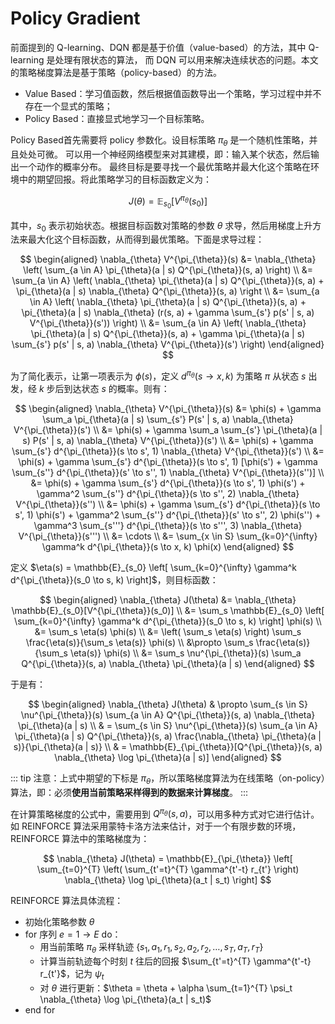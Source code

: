 # Policy Gradient

前面提到的 Q-learning、DQN 都是基于价值（value-based）的方法，其中 Q-learning 是处理有限状态的算法，
而 DQN 可以用来解决连续状态的问题。本文的策略梯度算法是基于策略（policy-based）的方法。

- Value Based：学习值函数，然后根据值函数导出一个策略，学习过程中并不存在一个显式的策略；
- Policy Based：直接显式地学习一个目标策略。

Policy Based首先需要将 policy 参数化。设目标策略 $\pi_\theta$ 是一个随机性策略，并且处处可微。
可以用一个神经网络模型来对其建模，即：输入某个状态，然后输出一个动作的概率分布。
最终目标是要寻找一个最优策略并最大化这个策略在环境中的期望回报。将此策略学习的目标函数定义为：

$$
J(\theta) = \mathbb{E}_{s_0}[V^{\pi_\theta}(s_0)]
$$

其中，$s_0$ 表示初始状态。根据目标函数对策略的参数 $\theta$ 求导，然后用梯度上升方法来最大化这个目标函数，从而得到最优策略。下面是求导过程：

$$
\begin{aligned}
\nabla_{\theta} V^{\pi_{\theta}}(s) &= \nabla_{\theta} \left( \sum_{a \in A} \pi_{\theta}(a | s) Q^{\pi_{\theta}}(s, a) \right) \\
&= \sum_{a \in A} \left( \nabla_{\theta} \pi_{\theta}(a | s) Q^{\pi_{\theta}}(s, a) + \pi_{\theta}(a | s) \nabla_{\theta} Q^{\pi_{\theta}}(s, a) \right \\
&= \sum_{a \in A} \left( \nabla_{\theta} \pi_{\theta}(a | s) Q^{\pi_{\theta}}(s, a) + \pi_{\theta}(a | s) \nabla_{\theta} (r(s, a) + \gamma \sum_{s'} p(s' | s, a) V^{\pi_{\theta}}(s')) \right) \\
&= \sum_{a \in A} \left( \nabla_{\theta} \pi_{\theta}(a | s) Q^{\pi_{\theta}}(s, a) + \gamma \pi_{\theta}(a | s) \sum_{s'} p(s' | s, a) \nabla_{\theta} V^{\pi_{\theta}}(s') \right)
\end{aligned}
$$

为了简化表示，让第一项表示为 $\phi(s)$，定义 $d^{\pi_{\theta}}(s \rightarrow x, k)$ 为策略 $\pi$ 从状态 $s$ 出发，经 $k$ 步后到达状态 $s$ 的概率。则有：

$$
\begin{aligned}
\nabla_{\theta} V^{\pi_{\theta}}(s) &= \phi(s) + \gamma \sum_a \pi_{\theta}(a | s) \sum_{s'} P(s' | s, a) \nabla_{\theta} V^{\pi_{\theta}}(s') \\
&= \phi(s) + \gamma \sum_a \sum_{s'} \pi_{\theta}(a | s) P(s' | s, a) \nabla_{\theta} V^{\pi_{\theta}}(s') \\
&= \phi(s) + \gamma \sum_{s'} d^{\pi_{\theta}}(s \to s', 1) \nabla_{\theta} V^{\pi_{\theta}}(s') \\
&= \phi(s) + \gamma \sum_{s'} d^{\pi_{\theta}}(s \to s', 1) [\phi(s') + \gamma \sum_{s''} d^{\pi_{\theta}}(s' \to s'', 1) \nabla_{\theta} V^{\pi_{\theta}}(s'')] \\
&= \phi(s) + \gamma \sum_{s'} d^{\pi_{\theta}}(s \to s', 1) \phi(s') + \gamma^2 \sum_{s''} d^{\pi_{\theta}}(s \to s'', 2) \nabla_{\theta} V^{\pi_{\theta}}(s'') \\
&= \phi(s) + \gamma \sum_{s'} d^{\pi_{\theta}}(s \to s', 1) \phi(s') + \gamma^2 \sum_{s''} d^{\pi_{\theta}}(s' \to s'', 2) \phi(s'') + \gamma^3 \sum_{s'''} d^{\pi_{\theta}}(s \to s''', 3) \nabla_{\theta} V^{\pi_{\theta}}(s''') \\
&= \cdots \\
&= \sum_{x \in S} \sum_{k=0}^{\infty} \gamma^k d^{\pi_{\theta}}(s \to x, k) \phi(x)
\end{aligned}
$$

定义 $\eta(s) = \mathbb{E}_{s_0} \left[ \sum_{k=0}^{\infty} \gamma^k d^{\pi_{\theta}}(s_0 \to s, k) \right]$，则目标函数：

$$
\begin{aligned}
\nabla_{\theta} J(\theta) &= \nabla_{\theta} \mathbb{E}_{s_0}[V^{\pi_{\theta}}(s_0)] \\
&= \sum_s \mathbb{E}_{s_0} \left[ \sum_{k=0}^{\infty} \gamma^k d^{\pi_{\theta}}(s_0 \to s, k) \right] \phi(s) \\
&= \sum_s \eta(s) \phi(s) \\
&= \left( \sum_s \eta(s) \right) \sum_s \frac{\eta(s)}{\sum_s \eta(s)} \phi(s) \\
&\propto \sum_s \frac{\eta(s)}{\sum_s \eta(s)} \phi(s) \\
&= \sum_s \nu^{\pi_{\theta}}(s) \sum_a Q^{\pi_{\theta}}(s, a) \nabla_{\theta} \pi_{\theta}(a | s)
\end{aligned}
$$

于是有：

$$
\begin{aligned}
\nabla_{\theta} J(\theta) & \propto \sum_{s \in S} \nu^{\pi_{\theta}}(s) \sum_{a \in A} Q^{\pi_{\theta}}(s, a) \nabla_{\theta} \pi_{\theta}(a | s) \\
& = \sum_{s \in S} \nu^{\pi_{\theta}}(s) \sum_{a \in A} \pi_{\theta}(a | s) Q^{\pi_{\theta}}(s, a) \frac{\nabla_{\theta} \pi_{\theta}(a | s)}{\pi_{\theta}(a | s)} \\
& = \mathbb{E}_{\pi_{\theta}}[Q^{\pi_{\theta}}(s, a) \nabla_{\theta} \log \pi_{\theta}(a | s)]
\end{aligned}
$$

::: tip
注意：上式中期望的下标是 $\pi_{\theta}$，所以策略梯度算法为在线策略（on-policy）算法，即：必须**使用当前策略采样得到的数据来计算梯度**。
:::

在计算策略梯度的公式中，需要用到 $Q^{\pi_{\theta}}(s, a)$，可以用多种方式对它进行估计。
如 REINFORCE 算法采用蒙特卡洛方法来估计，对于一个有限步数的环境，REINFORCE 算法中的策略梯度为：

$$
\nabla_{\theta} J(\theta) = \mathbb{E}_{\pi_{\theta}} \left[ \sum_{t=0}^{T} \left( \sum_{t'=t}^{T} \gamma^{t'-t} r_{t'} \right) \nabla_{\theta} \log \pi_{\theta}(a_t | s_t) \right]
$$

REINFORCE 算法具体流程：
- 初始化策略参数 $\theta$
- for 序列 $e = 1 \to E$ do：
   - 用当前策略 $\pi_{\theta}$ 采样轨迹 $\{s_1, a_1, r_1, s_2, a_2, r_2, \dots, s_T, a_T, r_T\}$
   - 计算当前轨迹每个时刻 $t$ 往后的回报 $\sum_{t'=t}^{T} \gamma^{t'-t} r_{t'}$，记为 $\psi_t$
   - 对 $\theta$ 进行更新：$\theta = \theta + \alpha \sum_{t=1}^{T} \psi_t \nabla_{\theta} \log \pi_{\theta}(a_t | s_t)$
- end for